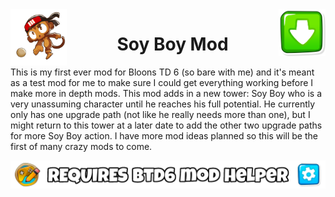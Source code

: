 <a href="https://github.com/LynxCGames/Soy-Boy-Mod/releases/latest/download/SoyBoyMod.dll">
    <img align="left" alt="Icon" height="90" src="Icon.png">
    <img align="right" alt="Download" height="75" src="https://raw.githubusercontent.com/gurrenm3/BTD-Mod-Helper/master/BloonsTD6%20Mod%20Helper/Resources/DownloadBtn.png">
</a>

<h1 align="center">Soy Boy Mod</h1>

This is my first ever mod for Bloons TD 6 (so bare with me) and it's meant as a test mod for me to make sure I could get everything working before I make more in depth mods. This mod adds in a new tower: Soy Boy who is a very unassuming character until he reaches his full potential. He currently only has one upgrade path (not like he really needs more than one), but I might return to this tower at a later date to add the other two upgrade paths for more Soy Boy action. I have more mod ideas planned so this will be the first of many crazy mods to come.

[![Requires BTD6 Mod Helper](https://raw.githubusercontent.com/gurrenm3/BTD-Mod-Helper/master/banner.png)](https://github.com/gurrenm3/BTD-Mod-Helper#readme)
